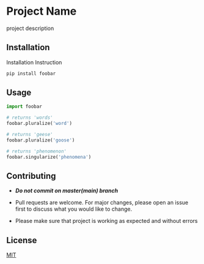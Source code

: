 # Project Name

project description

## Installation

Installation Instruction

```bash
pip install foobar
```

## Usage

```python
import foobar

# returns 'words'
foobar.pluralize('word')

# returns 'geese'
foobar.pluralize('goose')

# returns 'phenomenon'
foobar.singularize('phenomena')
```

## Contributing
- ***Do not commit on master(main) branch***
- Pull requests are welcome. For major changes, please open an issue first to discuss what you would like to change.

- Please make sure that project is working as expected and without errors

## License
[MIT](https://www.google.com/)